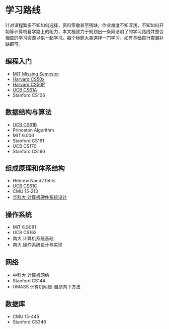 # 学习路线

针对课程繁多不知如何选择，资料零散甚至残缺，作业难度不知深浅，不知如何开始等计算机自学路上的阻力，本文档致力于规划出一条简洁明了的学习路线并整合相应的学习资源以供一起学习。每个标题大类选择一门学习，如有基础自行查漏补缺即可。

## 编程入门

- [MIT Missing Semester](./missing-semester/intro)
- [Harvard CS50x](./cs50x/intro)
- [Harvard CS50P](./cs50p/intro)
- [UCB CS61A](./cs61a/intro)
- Stanford CS106

## 数据结构与算法

- [UCB CS61B](./cs61b/intro)
- Princeton Algorithm
- MIT 6.006
- Stanford CS161
- UCB CS170
- Stanford CS166

## 组成原理和体系结构

- Hebrew Nand2Tetris
- [UCB CS61C](./cs61c/intro)
- CMU 15-213
- [华科大 计算机硬件系统设计](./hust-cpu/intro)

## 操作系统

- MIT 6.S081
- UCB CS162
- 南大 计算机系统基础
- 南大 操作系统设计与实现

## 网络

- 中科大 计算机网络
- Stanford CS144
- UMASS 计算机网络-自顶向下方法

## 数据库

- CMU 15-445
- Stanford CS346